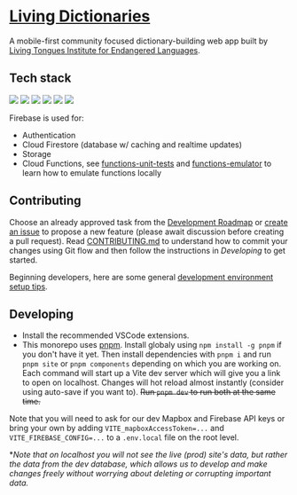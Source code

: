 # [Living Dictionaries](https://livingdictionaries.app/)

A mobile-first community focused dictionary-building web app built by [Living Tongues Institute for Endangered Languages](https://livingtongues.org/).

## Tech stack

[<img src="https://img.shields.io/badge/SvelteJS-3-orange.svg"></a>](https://svelte.dev/)
[<img src="https://img.shields.io/badge/SvelteKit-@next-orange.svg"></a>](https://kit.svelte.dev/)
[<img src="https://img.shields.io/badge/Windicss-3-blue.svg"></a>](https://windicss.org/)
[<img src="https://img.shields.io/badge/Firebase-9-orange.svg"></a>](https://firebase.google.com/)
[<img src="https://img.shields.io/badge/Vercel-SSR-black.svg"></a>](https://vercel.com/)
[<img src="https://img.shields.io/badge/Algolia-Instantsearch.js-blue.svg"></a>](https://www.algolia.com/)

Firebase is used for:

- Authentication
- Cloud Firestore (database w/ caching and realtime updates)
- Storage
- Cloud Functions, see [functions-unit-tests](docs/functions-unit-tests.md) and [functions-emulator](docs/functions-emulator.md) to learn how to emulate functions locally

## Contributing

Choose an already approved task from the [Development Roadmap](https://github.com/jwrunner/Living-Dictionaries/projects/1) or [create an issue](https://github.com/jwrunner/Living-Dictionaries/issues) to propose a new feature (please await discussion before creating a pull request). Read [CONTRIBUTING.md](docs/CONTRIBUTING.md) to understand how to commit your changes using Git flow and then follow the instructions in _Developing_ to get started.

Beginning developers, here are some general [development environment setup tips](docs/setup-tips-for-beginner-devs.md).

## Developing

- Install the recommended VSCode extensions.
- This monorepo uses [pnpm](https://pnpm.io/). Install globaly using `npm install -g pnpm` if you don't have it yet. Then install dependencies with `pnpm i` and run `pnpm site` or `pnpm components` depending on which you are working on. Each command will start up a Vite dev server which will give you a link to open on localhost. Changes will hot reload almost instantly (consider using auto-save if you want to). ~~Run `pnpm dev` to run both at the same time.~~

Note that you will need to ask for our dev Mapbox and Firebase API keys or bring your own by adding `VITE_mapboxAccessToken=...` and
`VITE_FIREBASE_CONFIG=...` to a `.env.local` file on the root level.

\*_Note that on localhost you will not see the live (prod) site's data, but rather the data from the dev database, which allows us to develop and make changes freely without worrying about deleting or corrupting important data._
